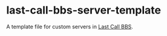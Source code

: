 # last-call-bbs-server-template
A template file for custom servers in [Last Call BBS](https://www.zachtronics.com/last-call-bbs/).
